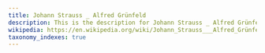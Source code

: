 ```yaml
---
title: Johann Strauss _ Alfred Grünfeld
description: This is the description for Johann Strauss _ Alfred Grünfeld
wikipedia: https://en.wikipedia.org/wiki/Johann_Strauss___Alfred_Grünfeld
taxonomy_indexes: true
---
```

